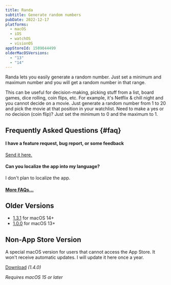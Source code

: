 ```yaml
---
title: Randa
subtitle: Generate random numbers
pubDate: 2022-12-17
platforms:
  - macOS
  - iOS
  - watchOS
  - visionOS
appStoreId: 1589044499
olderMacOSVersions:
  - "13"
  - "14"
---
```


Randa lets you easily generate a random number. Just set a minimum and maximum number and you will get a random number in that range.

This can be useful for decision-making, picking stuff from a list, board games, dice rolling, coin flips, etc. For example, it's Netflix & chill night and you cannot decide on a movie. Just generate a random number from 1 to 20 and pick the movie at that position in your watchlist. Need to make a yes or no decision (coin flip)? Just set the minimum to 0 and the maximum to 1.

## Frequently Asked Questions {#faq}

#### I have a feature request, bug report, or some feedback

[Send it here.](https://o9-9.github.io/feedback?product=Randa&referrer=Website-FAQ)

#### Can you localize the app into my language?

I don't plan to localize the app.

#### [More FAQs…](/apps/faq)

## Older Versions

- [1.3.1](https://github.com/user-attachments/files/18385766/Randa.1.3.1.-.macOS.14.zip) for macOS 14+
- [1.0.0](https://github.com/o9-9/meta/files/13852533/Randa.1.0.0.zip) for macOS 13+

## Non-App Store Version

A special macOS version for users that cannot access the App Store. It won't receive automatic updates. I will update it here once a year.

[Download](https://www.dropbox.com/scl/fi/5dd56oo5ig8goxgtgawht/Randa-1.4.0-1736596038.zip?rlkey=5gn1kkrl8urw2ecippus70cyo&raw=1) _(1.4.0)_

_Requires macOS 15 or later_
